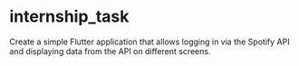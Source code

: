 # internship_task
Create a simple Flutter application that allows logging in via the Spotify API and displaying data from the API on different screens.
